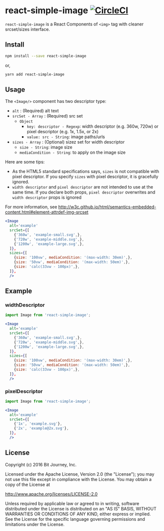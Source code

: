 # react-simple-image [![CircleCI](https://circleci.com/gh/bitjourney/react-simple-image/tree/master.svg?style=svg)](https://circleci.com/gh/bitjourney/react-simple-image/tree/master)

`react-simple-image` is a React Components of `<img>` tag with cleaner srcset/sizes interface.

## Install

```bash
npm install --save react-simple-image
```

or,

```bash
yarn add react-simple-image
```

## Usage

The `<Image/>` component has two descriptor type:

- `alt` : (Required) alt text
- `srcSet - Array` : (Required) src set
  - `Object`
    - `key: descriptor - Regexp`: width descriptor (e.g. 360w, 720w) or pixel descriptor (e.g. 1x, 1.5x, or 2x)
    - `value: src - String`: image paths/urls
- `sizes - Array` : (Optional) sizez set for width descriptor
  - `size - String`: image size
  - `mediaCondition - String`: to apply on the image size

Here are some tips:

- As the HTML5 standard specifications says, `sizes` is not compatible with pixel descriptor. If you specify `sizes` with pixel descriptor, it is gracefully ignored.
- `width descriptor` and `pixel descriptor` are not intended to use at the same time. If you declare both props, `pixel descriptor` overwrites and `width descriptor` props is ignored

For more information, see http://w3c.github.io/html/semantics-embedded-content.html#element-attrdef-img-srcset

```jsx
<Image
  alt='example'
  srcSet={[
    {'360w', 'example-small.svg',},
    {'720w', 'example-middle.svg',},
    {'1200w', 'example-large.svg',},
  ]},
  sizes={[
    {size: '100vw', mediaCondition: '(max-width: 30em)',},
    {size: '50vw', mediaCondition: '(max-width: 50em)',},
    {size: 'calc(33vw - 100px)',},
  ]},
  />
```

## Example

### widthDescriptor

```jsx
import Image from 'react-simple-image';

<Image
  alt='example'
  srcSet={[
    {'360w', 'example-small.svg',},
    {'720w', 'example-middle.svg',},
    {'1200w', 'example-large.svg',},
  ]},
  sizes={[
    {size: '100vw', mediaCondition: '(max-width: 30em)',},
    {size: '50vw', mediaCondition: '(max-width: 50em)',},
    {size: 'calc(33vw - 100px)',},
  ]},
  />
```

### pixelDescriptor

```jsx
import Image from 'react-simple-image';

<Image
  alt='example'
  srcSet={[
    {'1x', 'example.svg'},
    {'2x', 'example@2x.svg'},
  ]},
  />
```

## License

Copyright (c) 2016 Bit Journey, Inc.

Licensed under the Apache License, Version 2.0 (the "License");
you may not use this file except in compliance with the License.
You may obtain a copy of the License at

http://www.apache.org/licenses/LICENSE-2.0

Unless required by applicable law or agreed to in writing, software
distributed under the License is distributed on an "AS IS" BASIS,
WITHOUT WARRANTIES OR CONDITIONS OF ANY KIND, either express or implied.
See the License for the specific language governing permissions and
limitations under the License.
